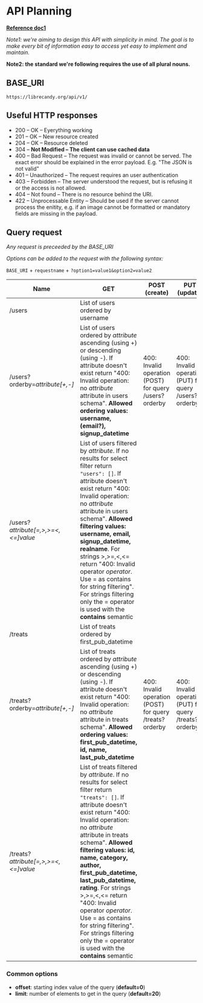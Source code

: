 # API Planning

[**Reference doc1**](https://blog.mwaysolutions.com/2014/06/05/10-best-practices-for-better-restful-api/)

*Note1: we're aiming to design this API with simplicity in mind. The goal is to make every bit of information easy to access yet easy to implement and maintain.*

**Note2: the standard we're following requires the use of all plural nouns.**

## BASE_URI

`https://librecandy.org/api/v1/`

## Useful HTTP responses

- 200 – OK – Eyerything working
- 201 – OK – New resource created
- 204 – OK – Resource deleted
- 304 – **Not Modified – The client can use cached data**
- 400 – Bad Request – The request was invalid or cannot be served. The exact error should be explained in the error payload. E.g. "The JSON is not valid"
- 401 – Unauthorized – The request requires an user authentication
- 403 – Forbidden – The server understood the request, but is refusing it or the access is not allowed.
- 404 – Not found – There is no resource behind the URI.
- 422 – Unprocessable Entity – Should be used if the server cannot process the enitity, e.g. if an image cannot be formatted or mandatory fields are missing in the payload.

## Query request

*Any request is preceeded by the BASE_URI*


*Options can be added to the request with the following syntax:*

`BASE_URI` + `requestname` + `?option1=value1&option2=value2`

| Name | GET | POST (create) | PUT (update) |
|----|----|----|----|
| /users | List of users ordered by username |  |  |
| /users?orderby=*attribute[+,-]* | List of users ordered by *attribute* ascending (using +) or descending (using -). If attribute doesn't exist return "400: Invalid operation: no *attribute* attribute in users schema". **Allowed ordering values: username, (email?), signup_datetime** | 400: Invalid operation (POST) for query /users?orderby | 400: Invalid operation (PUT) for query /users?orderby |
| /users?*attribute[=,>,>=<,<=]value* | List of users filtered by *attribute*. If no results for select filter return `"users": []`. If attribute doesn't exist return "400: Invalid operation: no *attribute* attribute in users schema". **Allowed filtering values: username, email, signup_datetime, realname**. For strings >,>=,<,<= return "400: Invalid operator *operator*. Use = as contains for string filtering". For strings filtering only the = operator is used with the **contains** semantic |  |  |
| /treats | List of treats ordered by first_pub_datetime |  |  |
| /treats?orderby=*attribute[+,-]* | List of treats ordered by *attribute* ascending (using +) or descending (using -). If attribute doesn't exist return "400: Invalid operation: no *attribute* attribute in treats schema". **Allowed ordering values: first_pub_datetime, id, name, last_pub_datetime** | 400: Invalid operation (POST) for query /treats?orderby | 400: Invalid operation (PUT) for query /treats?orderby |
| /treats?*attribute[=,>,>=<,<=]value* | List of treats filtered by *attribute*. If no results for select filter return `"treats": []`. If attribute doesn't exist return "400: Invalid operation: no *attribute* attribute in treats schema". **Allowed filtering values: id, name, category, author, first_pub_datetime, last_pub_datetime, rating**. For strings >,>=,<,<= return "400: Invalid operator *operator*. Use = as contains for string filtering". For strings filtering only the = operator is used with the **contains** semantic |  |  |

### Common options

- **offset**: starting index value of the query (**default=0**)
- **limit**: number of elements to get in the query (**default=20**)
